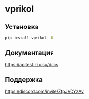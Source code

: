 # vprikol

## Установка

```sh
pip install vprikol -U
```

## Документация

https://apitest.szx.su/docs

## Поддержка

https://discord.com/invite/ZtpJVCYzAv

